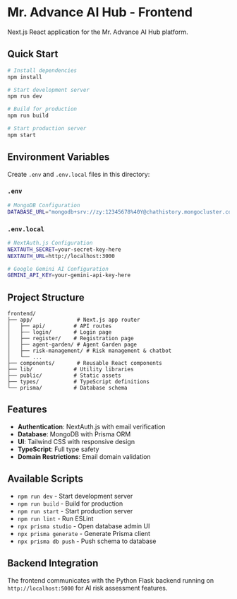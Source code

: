 # Mr. Advance AI Hub - Frontend

Next.js React application for the Mr. Advance AI Hub platform.

## Quick Start

```bash
# Install dependencies
npm install

# Start development server
npm run dev

# Build for production
npm run build

# Start production server
npm start
```

## Environment Variables

Create `.env` and `.env.local` files in this directory:

### `.env`
```bash
# MongoDB Configuration
DATABASE_URL="mongodb+srv://zy:12345678%40Y@chathistory.mongocluster.cosmos.azure.com/mradvance?retryWrites=true&w=majority&appName=chathistory"
```

### `.env.local`
```bash
# NextAuth.js Configuration
NEXTAUTH_SECRET=your-secret-key-here
NEXTAUTH_URL=http://localhost:3000

# Google Gemini AI Configuration
GEMINI_API_KEY=your-gemini-api-key-here
```

## Project Structure

```
frontend/
├── app/              # Next.js app router
│   ├── api/         # API routes
│   ├── login/       # Login page
│   ├── register/    # Registration page
│   ├── agent-garden/ # Agent Garden page
│   ├── risk-management/ # Risk management & chatbot
│   └── ...
├── components/       # Reusable React components
├── lib/             # Utility libraries
├── public/          # Static assets
├── types/           # TypeScript definitions
└── prisma/          # Database schema
```

## Features

- **Authentication**: NextAuth.js with email verification
- **Database**: MongoDB with Prisma ORM
- **UI**: Tailwind CSS with responsive design
- **TypeScript**: Full type safety
- **Domain Restrictions**: Email domain validation

## Available Scripts

- `npm run dev` - Start development server
- `npm run build` - Build for production
- `npm run start` - Start production server
- `npm run lint` - Run ESLint
- `npx prisma studio` - Open database admin UI
- `npx prisma generate` - Generate Prisma client
- `npx prisma db push` - Push schema to database

## Backend Integration

The frontend communicates with the Python Flask backend running on `http://localhost:5000` for AI risk assessment features. 